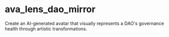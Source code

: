 # ava_lens_dao_mirror
Create an AI-generated avatar that visually represents a DAO's governance health through artistic transformations.

